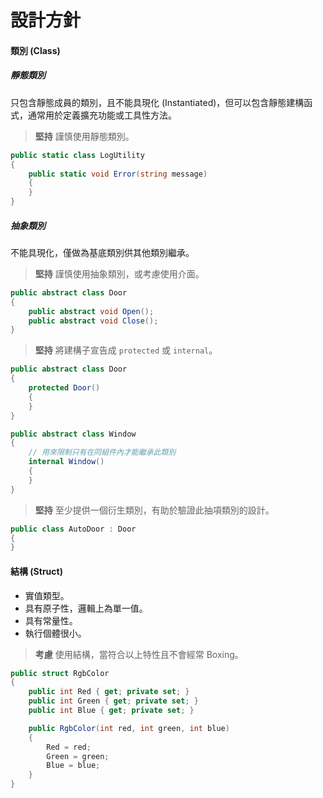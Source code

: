 # 設計方針

#### 類別 \(Class\)

##### 靜態類別

只包含靜態成員的類別，且不能具現化 \(Instantiated\)，但可以包含靜態建構函式，通常用於定義擴充功能或工具性方法。

> **堅持** 謹慎使用靜態類別。

```csharp
public static class LogUtility
{
    public static void Error(string message)
    {
    }
}
```

##### 抽象類別

不能具現化，僅做為基底類別供其他類別繼承。

> **堅持** 謹慎使用抽象類別，或考慮使用介面。

```csharp
public abstract class Door
{
    public abstract void Open();
    public abstract void Close();
}
```

> **堅持** 將建構子宣告成 `protected` 或 `internal`。

```csharp
public abstract class Door
{
    protected Door()
    {
    }
}

public abstract class Window
{
    // 用來限制只有在同組件內才能繼承此類別
    internal Window()
    {
    }
}
```

> **堅持** 至少提供一個衍生類別，有助於驗證此抽項類別的設計。

```csharp
public class AutoDoor : Door
{
}
```

#### 結構 \(Struct\)

* 實值類型。
* 具有原子性，邏輯上為單一值。
* 具有常量性。
* 執行個體很小。

> **考慮** 使用結構，當符合以上特性且不會經常 Boxing。

```csharp
public struct RgbColor
{
    public int Red { get; private set; }
    public int Green { get; private set; }
    public int Blue { get; private set; }

    public RgbColor(int red, int green, int blue)
    {
        Red = red;
        Green = green;
        Blue = blue;
    }
}
```



